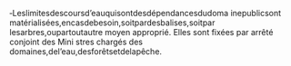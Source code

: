 ‐Leslimitesdescoursd’eauquisontdesdépendancesdudoma inepublicsont matérialisées,encasdebesoin,soitpardesbalises,soitpar lesarbres,oupartoutautre moyen approprié. Elles sont fixées par arrêté conjoint des Mini stres chargés des domaines,del’eau,desforêtsetdelapêche.
